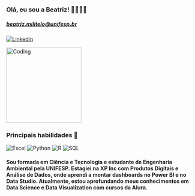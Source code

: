 ### Olá, eu sou a Beatriz! 🌟💖🤙🏼 

##### beatriz.militelo@unifesp.br       
[![Linkedin](https://img.shields.io/badge/LinkedIn-0077B5?style=for-the-badge&logo=linkedin&logoColor=white)](https://www.linkedin.com/in/beatrizmilitelo/) 

<img alig="right" alt="Coding" width="200" src="https://media.tenor.com/S59bPkT0pqcAAAAC/programming.gif"> 

### Principais habilidades 🚀

 ![Excel](https://img.shields.io/badge/Microsoft_Excel-217346?style=for-the-badge&logo=microsoft-excel&logoColor=white) ![Python](https://img.shields.io/badge/Python-3776AB?style=for-the-badge&logo=python&logoColor=white) ![R](https://img.shields.io/badge/R-276DC3?style=for-the-badge&logo=r&logoColor=white) ![SQL](https://img.shields.io/badge/MySQL-00000F?style=for-the-badge&logo=mysql&logoColor=white) 

#### Sou formada em Ciência e Tecnologia e estudante de Engenharia Ambiental pela UNIFESP. Estagiei na XP Inc com Produtos Digitais e Análise de Dados, onde aprendi a montar dashboards no Power BI e no Data Studio. Atualmente, estou aprofundando meus conhecimentos em Data Science e Data Visualization com cursos da Alura.




 
